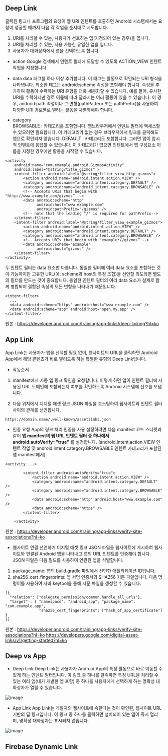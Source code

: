 ## Deep Link
클릭된 링크나 프로그램의 요청이 웹 URI 인텐트를 호출하면 Android 시스템에서는 요청이 성공할 때까지 다음 각 작업을 순서대로 시도합니다.

1. URI를 처리할 수 있는, 사용자가 선호하는 앱(지정되어 있는 경우)을 엽니다.
2. URI를 처리할 수 있는, 사용 가능한 유일한 앱을 엽니다.
3. 사용자가 대화상자에서 앱을 선택하도록 합니다.

- action
Google 검색에서 인텐트 필터에 도달할 수 있도록 ACTION_VIEW 인텐트 작업을 지정합니다.

- data
data 태그를 하나 이상 추가합니다. 이 태그는 활동으로 확인되는 URI 형식을 나타냅니다. 최소한 <data> 태그는 android:scheme 속성을 포함해야 합니다. 
속성을 추가하여 활동이 수락하는 URI 유형을 더욱 세분화할 수 있습니다. 예를 들어, 유사한 URI를 수락하지만 경로 이름에 따라 달라지는 여러 활동이 있을 수 있습니다. 이 경우, android:path 속성이나 그 변형(pathPattern 또는 pathPrefix)을 사용하여 다양한 URI 경로별로 열리는 활동을 차별화해야 합니다.

- category     
BROWSABLE : 카테고리를 포함합니다. 웹브라우저에서 인텐트 필터에 액세스할 수 있으려면 필요합니다. 이 카테고리가 없는 경우 브라우저에서 링크를 클릭해도 앱으로 확인되지 않습니다.
DEFAULT : 카테고리도 포함합니다. 그러면 앱이 암시적 인텐트에 응답할 수 있습니다. 이 카테고리가 없으면 인텐트에서 앱 구성요소 이름을 지정한 경우에만 활동을 시작할 수 있습니다.    

```
<activity
    android:name="com.example.android.GizmosActivity"
    android:label="@string/title_gizmos" >
    <intent-filter android:label="@string/filter_view_http_gizmos">
        <action android:name="android.intent.action.VIEW" />
        <category android:name="android.intent.category.DEFAULT" />
        <category android:name="android.intent.category.BROWSABLE" />
        <!-- Accepts URIs that begin with "http://www.example.com/gizmos” -->
        <data android:scheme="http"
              android:host="www.example.com"
              android:pathPrefix="/gizmos" />
        <!-- note that the leading "/" is required for pathPrefix-->
    </intent-filter>
    <intent-filter android:label="@string/filter_view_example_gizmos">
        <action android:name="android.intent.action.VIEW" />
        <category android:name="android.intent.category.DEFAULT" />
        <category android:name="android.intent.category.BROWSABLE" />
        <!-- Accepts URIs that begin with "example://gizmos” -->
        <data android:scheme="example"
              android:host="gizmos" />
    </intent-filter>
</activity>
```

두 인텐트 필터는 data 요소만 다릅니다. 동일한 필터에 여러 data 요소를 포함하는 것이 가능하지만 고유한 URL(예: scheme과 host의 특정 조합)을 선언할 의도라면 별도의 필터를 만드는 것이 중요합니다. 동일한 인텐트 필터의 여러 data 요소가 실제로 함께 병합되어 결합된 속성의 모든 변형을 나타내기 때문입니다.

```
<intent-filter>
  ...
  <data android:scheme="https" android:host="www.example.com" />
  <data android:scheme="app" android:host="open.my.app" />
</intent-filter>
```
    
원본 : https://developer.android.com/training/app-links/deep-linking?hl=ko
## App Link
App Link는 사용자가 앱을 선택할 필요 없이, 웹사이트의 URL을 클릭하면 Android App에서 해당 콘텐츠가 바로 열리도록 하는 특별한 유형의 Deep Link입니다.

- 작동순서
1. manifest에서 자동 앱 링크 확인을 요청합니다. 이렇게 하면 앱이 인텐트 필터에 사용된 URL 도메인에 포함되는지 여부를 확인하도록 Android 시스템에 신호를 보냅니다.    
    
2. 다음 위치에서 디지털 애셋 링크 JSON 파일을 호스팅하여 웹사이트와 인텐트 필터 사이의 관계를 선언합니다.    
```
https://domain.name/.well-known/assetlinks.json
```

- 인증 요청
App의 링크 처리 인증을 사용 설정하려면 다음 manifest 코드 스니펫과 같이 
__앱 manifest의 웹 URL 인텐트 필터 중 하나에서 android:autoVerify="true"__
를 설정합니다. (android.intent.action.VIEW 인텐트 작업 및 android.intent.category.BROWSABLE 인텐트 카테고리가 포함된 앱 manifest에서).    

```
<activity ...>

        <intent-filter android:autoVerify="true">
            <action android:name="android.intent.action.VIEW" />
            <category android:name="android.intent.category.DEFAULT" />
            <category android:name="android.intent.category.BROWSABLE" />
            <data android:scheme="http" android:host="www.example.com" />
            <data android:scheme="https" />
        </intent-filter>

    </activity>
```
    
원본 : https://developer.android.com/training/app-links/verify-site-associations?hl=ko

- 웹사이트 연결 선언하기
디지털 애셋 링크 JSON 파일을 웹사이트에 게시하여 웹사이트와 연결된 Android 앱을 나타내고 앱의 URL 인텐트를 인증해야 합니다. JSON 파일은 다음 필드를 사용하여 연관된 앱을 식별합니다.    
    
1. package_name: 앱의 build.gradle 파일에서 선언한 애플리케이션 ID입니다.
2. sha256_cert_fingerprints: 앱 서명 인증서의 SHA256 지문 파일입니다. 다음 명령어를 사용하여 자바 keytool을 통해 지문 파일을 생성할 수 있습니다.
    
```
[{
  "relation": ["delegate_permission/common.handle_all_urls"],
  "target" : { "namespace": "android_app", "package_name": "com.example.app",
               "sha256_cert_fingerprints": ["hash_of_app_certificate"] }
}]
```
    
원본 : 
https://developer.android.com/training/app-links/verify-site-associations?hl=ko
https://developers.google.com/digital-asset-links/v1/getting-started?hl=ko

## Deep vs App

- Deep Link
Deep Link는 사용자가 Android App의 특정 활동으로 바로 이동할 수 있게 하는 인텐트 필터입니다. 이 링크 중 하나를 클릭하면 특정 URL을 처리할 수 있는 여러 앱(내가 개발한 앱 포함) 중 하나를 사용자에게 선택하게 하는 명확성 대화상자가 열릴 수 있습니다.     

![image](https://user-images.githubusercontent.com/41356481/78000310-0a530b00-736f-11ea-8fe3-d8da5220e4be.png)

- App Link
App Link는 개발자의 웹사이트에 속한다는 것이 확인된, 웹사이트 URL 기반의 딥 링크입니다. 이 링크 중 하나를 클릭하면 설치되어 있는 앱이 즉시 열리며, 명확성 대화상자는 표시되지 않습니다.     

![image](https://user-images.githubusercontent.com/41356481/78000413-31a9d800-736f-11ea-9bf5-ed8adea57c85.png)

## Firebase Dynamic Link

